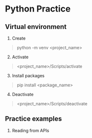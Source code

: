 
# Python Practice 

## Virtual environment

1. Create
> python -m venv <project_name>

2. Activate
> <project_name>/Scripts/activate 

3. Install packages
> pip install <package_name>

4. Deactivate
> <project_name>/Scripts/deactivate


## Practice examples

1. Reading from APIs
 
